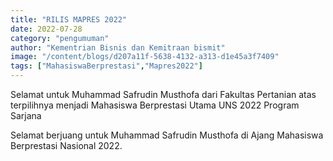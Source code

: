 ```yaml
---
title: "RILIS MAPRES 2022"
date: 2022-07-28
category: "pengumuman"
author: "Kementrian Bisnis dan Kemitraan bismit"
image: "/content/blogs/d207a11f-5638-4132-a313-d1e45a3f7409"
tags: ["MahasiswaBerprestasi","Mapres2022"]
---
```


Selamat untuk Muhammad Safrudin Musthofa dari Fakultas Pertanian atas terpilihnya menjadi Mahasiswa Berprestasi Utama UNS 2022 Program Sarjana

Selamat berjuang untuk Muhammad Safrudin Musthofa di Ajang Mahasiswa Berprestasi Nasional 2022.

